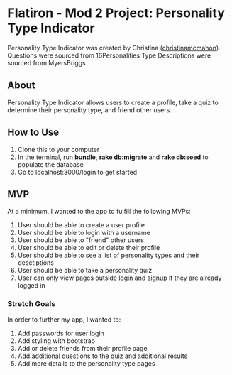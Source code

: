 Flatiron - Mod 2 Project: Personality Type Indicator
========================

Personality Type Indicator was created by Christina ([christinamcmahon](https://github.com/christinamcmahon)). 
Questions were sourced from 16Personalities
Type Descriptions were sourced from MyersBriggs

## About

Personality Type Indicator allows users to create a profile, take a quiz to determine their personality type, and friend other users.

## How to Use
 
1. Clone this to your computer
2. In the terminal, run **bundle**, **rake db:migrate** and **rake db:seed** to populate the database
3. Go to localhost:3000/login to get started

## MVP

At a minimum, I wanted to the app to fulfill the following MVPs:
1. User should be able to create a user profile
2. User should be able to login with a username
3. User should be able to "friend" other users
4. User should be able to edit or delete their profile
5. User should be able to see a list of personality types and their desctiptions
6. User should be able to take a personality quiz
7. User can only view pages outside login and signup if they are already logged in

### Stretch Goals

In order to further my app, I wanted to:
1. Add passwords for user login
2. Add styling with bootstrap
3. Add or delete friends from their profile page
4. Add additional questions to the quiz and additional results
5. Add more details to the personality type pages
